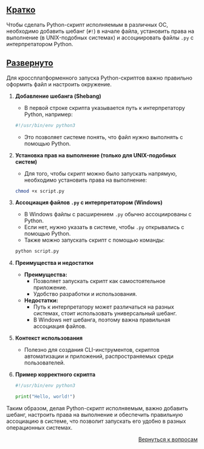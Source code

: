 ## <u>Кратко</u>

Чтобы сделать Python-скрипт исполняемым в различных ОС, необходимо добавить шебанг (`#!`) в начале файла, установить
права на выполнение (в UNIX-подобных системах) и ассоциировать файлы `.py` с интерпретатором Python.

## <u>Развернуто</u>

Для кроссплатформенного запуска Python-скриптов важно правильно оформить файл и настроить окружение.

1. **Добавление шебанга (Shebang)**
    - В первой строке скрипта указывается путь к интерпретатору Python, например:
    ```python
    #!/usr/bin/env python3
    ```  
    - Это позволяет системе понять, что файл нужно выполнять с помощью Python.

2. **Установка прав на выполнение (только для UNIX-подобных систем)**
    - Для того, чтобы скрипт можно было запускать напрямую, необходимо установить права на выполнение:
    ```bash
    chmod +x script.py
    ```  

3. **Ассоциация файлов `.py` с интерпретатором (Windows)**
    - В Windows файлы с расширением `.py` обычно ассоциированы с Python.
    - Если нет, нужно указать в системе, чтобы `.py` открывались с помощью Python.
    - Также можно запускать скрипт с помощью команды:
    ```cmd
    python script.py
    ```

4. **Преимущества и недостатки**
    - **Преимущества:**
        - Позволяет запускать скрипт как самостоятельное приложение.
        - Удобство разработки и использования.
    - **Недостатки:**
        - Путь к интерпретатору может различаться на разных системах, стоит использовать универсальный шебанг.
        - В Windows нет шебанга, поэтому важна правильная ассоциация файлов.

5. **Контекст использования**
    - Полезно для создания CLI-инструментов, скриптов автоматизации и приложений, распространяемых среди пользователей.

6. **Пример корректного скрипта**
    ```python
    #!/usr/bin/env python3

    print("Hello, world!")
    ```

Таким образом, делая Python-скрипт исполняемым, важно добавить шебанг, настроить права на выполнение и обеспечить
правильную ассоциацию в системе, что позволит запускать его удобно в разных операционных системах.

<div align="right">

[Вернуться к вопросам](../Вопросы.md)

</div>
